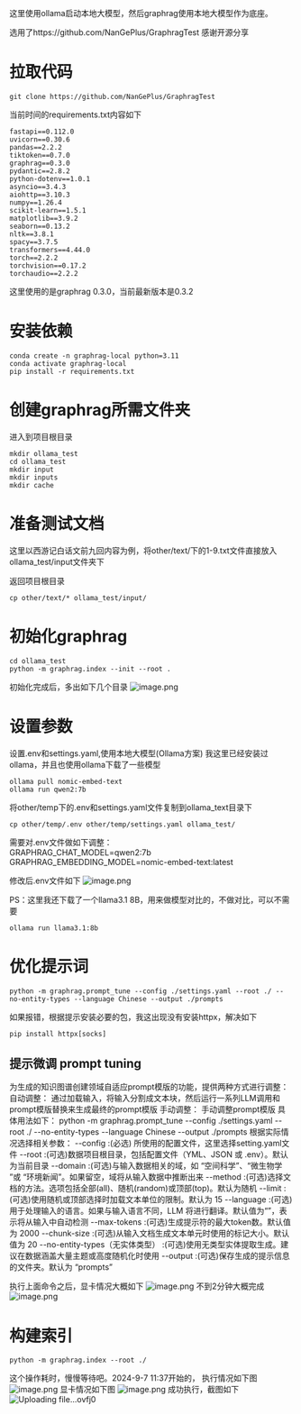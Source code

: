 这里使用ollama启动本地大模型，然后graphrag使用本地大模型作为底座。

选用了https://github.com/NanGePlus/GraphragTest 感谢开源分享


# 拉取代码

```
git clone https://github.com/NanGePlus/GraphragTest
```
当前时间的requirements.txt内容如下

```
fastapi==0.112.0
uvicorn==0.30.6
pandas==2.2.2
tiktoken==0.7.0
graphrag==0.3.0
pydantic==2.8.2
python-dotenv==1.0.1
asyncio==3.4.3
aiohttp==3.10.3
numpy==1.26.4
scikit-learn==1.5.1
matplotlib==3.9.2
seaborn==0.13.2
nltk==3.8.1
spacy==3.7.5
transformers==4.44.0
torch==2.2.2
torchvision==0.17.2
torchaudio==2.2.2
```
这里使用的是graphrag 0.3.0，当前最新版本是0.3.2
# 安装依赖

```
conda create -n graphrag-local python=3.11
conda activate graphrag-local
pip install -r requirements.txt
```

# 创建graphrag所需文件夹
进入到项目根目录

```shell
mkdir ollama_test  
cd ollama_test  
mkdir input  
mkdir inputs  
mkdir cache
```
# 准备测试文档
这里以西游记白话文前九回内容为例，将other/text/下的1-9.txt文件直接放入ollama_test/input文件夹下

返回项目根目录
```shell
cp other/text/* ollama_test/input/
```
# 初始化graphrag

```shell
cd ollama_test
python -m graphrag.index --init --root .
```
初始化完成后，多出如下几个目录
![image.png](https://gitee.com/hxc8/images9/raw/master/img/202409070914005.png)
# 设置参数
设置.env和settings.yaml,使用本地大模型(Ollama方案)
我这里已经安装过ollama，并且也使用ollama下载了一些模型

```
ollama pull nomic-embed-text
ollama run qwen2:7b
```

将other/temp下的.env和settings.yaml文件复制到ollama_text目录下

```
cp other/temp/.env other/temp/settings.yaml ollama_test/
```

需要对.env文件做如下调整：  
GRAPHRAG_CHAT_MODEL=qwen2:7b
GRAPHRAG_EMBEDDING_MODEL=nomic-embed-text:latest

修改后.env文件如下
![image.png](https://gitee.com/hxc8/images9/raw/master/img/202409070933983.png)

PS：这里我还下载了一个llama3.1 8B，用来做模型对比的，不做对比，可以不需要

```
ollama run llama3.1:8b
```

# 优化提示词

```
python -m graphrag.prompt_tune --config ./settings.yaml --root ./ --no-entity-types --language Chinese --output ./prompts
```
如果报错，根据提示安装必要的包，我这出现没有安装httpx，解决如下

```
pip install httpx[socks]
```
## 提示微调 prompt tuning
为生成的知识图谱创建领域自适应prompt模版的功能，提供两种方式进行调整：
自动调整： 通过加载输入，将输入分割成文本块，然后运行一系列LLM调用和prompt模版替换来生成最终的prompt模版
手动调整： 手动调整prompt模版
具体用法如下：
python -m graphrag.prompt_tune --config ./settings.yaml --root ./ --no-entity-types --language Chinese --output ./prompts
根据实际情况选择相关参数：
--config :(必选) 所使用的配置文件，这里选择setting.yaml文件
--root :(可选)数据项目根目录，包括配置文件（YML、JSON 或 .env）。默认为当前目录
--domain :(可选)与输入数据相关的域，如 “空间科学”、“微生物学 ”或 “环境新闻”。如果留空，域将从输入数据中推断出来
--method :(可选)选择文档的方法。选项包括全部(all)、随机(random)或顶部(top)。默认为随机
--limit :(可选)使用随机或顶部选择时加载文本单位的限制。默认为 15
--language :(可选)用于处理输入的语言。如果与输入语言不同，LLM 将进行翻译。默认值为“”，表示将从输入中自动检测
--max-tokens :(可选)生成提示符的最大token数。默认值为 2000
--chunk-size :(可选)从输入文档生成文本单元时使用的标记大小。默认值为 20
--no-entity-types（无实体类型） :(可选)使用无类型实体提取生成。建议在数据涵盖大量主题或高度随机化时使用
--output :(可选)保存生成的提示信息的文件夹。默认为 “prompts”


执行上面命令之后，显卡情况大概如下
![image.png](https://gitee.com/hxc8/images9/raw/master/img/202409071135046.png)
不到2分钟大概完成
![image.png](https://gitee.com/hxc8/images9/raw/master/img/202409071136790.png)

# 构建索引

```shell
python -m graphrag.index --root ./                    
```
这个操作耗时，慢慢等待吧。2024-9-7 11:37开始的，
执行情况如下图
![image.png](https://gitee.com/hxc8/images9/raw/master/img/202409071138457.png)
显卡情况如下图
![image.png](https://gitee.com/hxc8/images9/raw/master/img/202409071138490.png)
成功执行，截图如下
![Uploading file...ovfj0]()
